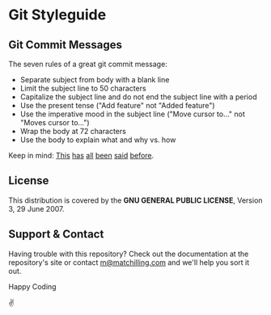 # Git Styleguide

## Git Commit Messages

The seven rules of a great git commit message:

* Separate subject from body with a blank line
* Limit the subject line to 50 characters
* Capitalize the subject line and do not end the subject line with a period
* Use the present tense ("Add feature" not "Added feature")
* Use the imperative mood in the subject line ("Move cursor to..." not "Moves cursor to...")
* Wrap the body at 72 characters
* Use the body to explain what and why vs. how

Keep in mind: [This](http://tbaggery.com/2008/04/19/a-note-about-git-commit-messages.html) [has](https://www.git-scm.com/book/en/v2/Distributed-Git-Contributing-to-a-Project#Commit-Guidelines) [all](https://github.com/torvalds/subsurface-for-dirk/#contributing) [been](http://who-t.blogspot.co.uk/2009/12/on-commit-messages.html) [said](https://github.com/erlang/otp/wiki/writing-good-commit-messages) [before](https://github.com/spring-projects/spring-framework/blob/30bce7/CONTRIBUTING.md#format-commit-messages).

## License

This distribution is covered by the **GNU GENERAL PUBLIC LICENSE**, Version 3, 29 June 2007.

## Support & Contact

Having trouble with this repository? Check out the documentation at the repository's site or contact m@matchilling.com and we'll help you sort it out.

Happy Coding

:v:
